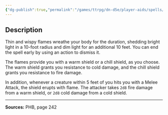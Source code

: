 ```yaml
---
{"dg-publish":true,"permalink":"/games/ttrpg/dn-d5e/player-aids/spells/level-4/fire-shield/","tags":["TTRPG/DND/5e","verbal","somatic","material"]}
---
```



## Description
Thin and wispy flames wreathe your body for the duration, shedding bright light in a 10-foot radius and dim light for an additional 10 feet.
You can end the spell early by using an action to dismiss it.

The flames provide you with a warm shield or a chill shield, as you choose.
The warm shield grants you resistance to cold damage, and the chill shield grants you resistance to fire damage.

In addition, whenever a creature within 5 feet of you hits you with a Melee Attack, the shield erupts with flame.
The attacker takes `2d8` fire damage from a warm shield, or `2d8` cold damage from a cold shield.

---

**Sources:** PHB, page 242
